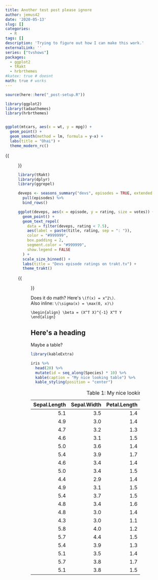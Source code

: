 ```yaml
---
title: Another test post please ignore
author: jemus42
date: '2020-05-13'
slug: []
categories:
  - R
tags: []
description: 'Trying to figure out how I can make this work.'
externalLink: ''
series: ["tvshows"]
packages:
  - ggplot2
  - tRakt
  - hrbrthemes
#katex: true # doesnt
math: true # works
---
```


```r 
source(here::here("_post-setup.R"))
```

```r 
library(ggplot2)
library(tadaathemes)
library(hrbrthemes)


ggplot(mtcars, aes(x = wt, y = mpg)) +
  geom_point() +
  geom_smooth(method = lm, formula = y~x) +
  labs(title = "Ohai") +
  theme_modern_rc()
```
{{<figure src="chunkname-1.png" alt="alternative text please make it informative" caption="this is what this image shows, write it here or in the paragraph after the image as you prefer" link="chunkname-1.png">}}

```r 
library(tRakt)
library(dplyr)
library(ggrepel)

deveps <- seasons_summary("devs", episodes = TRUE, extended = "full") %>%
  pull(episodes) %>%
  bind_rows()

ggplot(deveps, aes(x = episode, y = rating, size = votes)) +
  geom_point() +
  geom_text_repel(
    data = filter(deveps, rating < 7.5),
    aes(label = paste(title, rating, sep = ": ")),
    color = "#999999",
    box.padding = 2,
    segment.color = "#999999",
    show.legend = FALSE
  ) +
  scale_size_binned() +
  labs(title = "Devs episode ratings on trakt.tv") +
  theme_trakt()
```
{{<figure src="devs-episode-ratings-1.png" caption="My glorious plot" link="devs-episode-ratings-1.png">}}


Does it do math? Here's `\(f(x) = x^2\)`.  
Also inline: `\(\sigma(x) = \max(0, x)\)`


`\begin{align}
\beta = (X^T X)^{-1} X^T Y
\end{align}`


## Here's a heading

Maybe a table?

```r 
library(kableExtra)

iris %>%
  head(20) %>%
  mutate(id = seq_along(Species) * 10) %>%
  kable(caption = "My nice looking table") %>%
  kable_styling(position = "center")
```
<table class="table" style="margin-left: auto; margin-right: auto;">
<caption>Table 1: My nice looking table</caption>
 <thead>
  <tr>
   <th style="text-align:right;"> Sepal.Length </th>
   <th style="text-align:right;"> Sepal.Width </th>
   <th style="text-align:right;"> Petal.Length </th>
   <th style="text-align:right;"> Petal.Width </th>
   <th style="text-align:left;"> Species </th>
   <th style="text-align:right;"> id </th>
  </tr>
 </thead>
<tbody>
  <tr>
   <td style="text-align:right;"> 5.1 </td>
   <td style="text-align:right;"> 3.5 </td>
   <td style="text-align:right;"> 1.4 </td>
   <td style="text-align:right;"> 0.2 </td>
   <td style="text-align:left;"> setosa </td>
   <td style="text-align:right;"> 10 </td>
  </tr>
  <tr>
   <td style="text-align:right;"> 4.9 </td>
   <td style="text-align:right;"> 3.0 </td>
   <td style="text-align:right;"> 1.4 </td>
   <td style="text-align:right;"> 0.2 </td>
   <td style="text-align:left;"> setosa </td>
   <td style="text-align:right;"> 20 </td>
  </tr>
  <tr>
   <td style="text-align:right;"> 4.7 </td>
   <td style="text-align:right;"> 3.2 </td>
   <td style="text-align:right;"> 1.3 </td>
   <td style="text-align:right;"> 0.2 </td>
   <td style="text-align:left;"> setosa </td>
   <td style="text-align:right;"> 30 </td>
  </tr>
  <tr>
   <td style="text-align:right;"> 4.6 </td>
   <td style="text-align:right;"> 3.1 </td>
   <td style="text-align:right;"> 1.5 </td>
   <td style="text-align:right;"> 0.2 </td>
   <td style="text-align:left;"> setosa </td>
   <td style="text-align:right;"> 40 </td>
  </tr>
  <tr>
   <td style="text-align:right;"> 5.0 </td>
   <td style="text-align:right;"> 3.6 </td>
   <td style="text-align:right;"> 1.4 </td>
   <td style="text-align:right;"> 0.2 </td>
   <td style="text-align:left;"> setosa </td>
   <td style="text-align:right;"> 50 </td>
  </tr>
  <tr>
   <td style="text-align:right;"> 5.4 </td>
   <td style="text-align:right;"> 3.9 </td>
   <td style="text-align:right;"> 1.7 </td>
   <td style="text-align:right;"> 0.4 </td>
   <td style="text-align:left;"> setosa </td>
   <td style="text-align:right;"> 60 </td>
  </tr>
  <tr>
   <td style="text-align:right;"> 4.6 </td>
   <td style="text-align:right;"> 3.4 </td>
   <td style="text-align:right;"> 1.4 </td>
   <td style="text-align:right;"> 0.3 </td>
   <td style="text-align:left;"> setosa </td>
   <td style="text-align:right;"> 70 </td>
  </tr>
  <tr>
   <td style="text-align:right;"> 5.0 </td>
   <td style="text-align:right;"> 3.4 </td>
   <td style="text-align:right;"> 1.5 </td>
   <td style="text-align:right;"> 0.2 </td>
   <td style="text-align:left;"> setosa </td>
   <td style="text-align:right;"> 80 </td>
  </tr>
  <tr>
   <td style="text-align:right;"> 4.4 </td>
   <td style="text-align:right;"> 2.9 </td>
   <td style="text-align:right;"> 1.4 </td>
   <td style="text-align:right;"> 0.2 </td>
   <td style="text-align:left;"> setosa </td>
   <td style="text-align:right;"> 90 </td>
  </tr>
  <tr>
   <td style="text-align:right;"> 4.9 </td>
   <td style="text-align:right;"> 3.1 </td>
   <td style="text-align:right;"> 1.5 </td>
   <td style="text-align:right;"> 0.1 </td>
   <td style="text-align:left;"> setosa </td>
   <td style="text-align:right;"> 100 </td>
  </tr>
  <tr>
   <td style="text-align:right;"> 5.4 </td>
   <td style="text-align:right;"> 3.7 </td>
   <td style="text-align:right;"> 1.5 </td>
   <td style="text-align:right;"> 0.2 </td>
   <td style="text-align:left;"> setosa </td>
   <td style="text-align:right;"> 110 </td>
  </tr>
  <tr>
   <td style="text-align:right;"> 4.8 </td>
   <td style="text-align:right;"> 3.4 </td>
   <td style="text-align:right;"> 1.6 </td>
   <td style="text-align:right;"> 0.2 </td>
   <td style="text-align:left;"> setosa </td>
   <td style="text-align:right;"> 120 </td>
  </tr>
  <tr>
   <td style="text-align:right;"> 4.8 </td>
   <td style="text-align:right;"> 3.0 </td>
   <td style="text-align:right;"> 1.4 </td>
   <td style="text-align:right;"> 0.1 </td>
   <td style="text-align:left;"> setosa </td>
   <td style="text-align:right;"> 130 </td>
  </tr>
  <tr>
   <td style="text-align:right;"> 4.3 </td>
   <td style="text-align:right;"> 3.0 </td>
   <td style="text-align:right;"> 1.1 </td>
   <td style="text-align:right;"> 0.1 </td>
   <td style="text-align:left;"> setosa </td>
   <td style="text-align:right;"> 140 </td>
  </tr>
  <tr>
   <td style="text-align:right;"> 5.8 </td>
   <td style="text-align:right;"> 4.0 </td>
   <td style="text-align:right;"> 1.2 </td>
   <td style="text-align:right;"> 0.2 </td>
   <td style="text-align:left;"> setosa </td>
   <td style="text-align:right;"> 150 </td>
  </tr>
  <tr>
   <td style="text-align:right;"> 5.7 </td>
   <td style="text-align:right;"> 4.4 </td>
   <td style="text-align:right;"> 1.5 </td>
   <td style="text-align:right;"> 0.4 </td>
   <td style="text-align:left;"> setosa </td>
   <td style="text-align:right;"> 160 </td>
  </tr>
  <tr>
   <td style="text-align:right;"> 5.4 </td>
   <td style="text-align:right;"> 3.9 </td>
   <td style="text-align:right;"> 1.3 </td>
   <td style="text-align:right;"> 0.4 </td>
   <td style="text-align:left;"> setosa </td>
   <td style="text-align:right;"> 170 </td>
  </tr>
  <tr>
   <td style="text-align:right;"> 5.1 </td>
   <td style="text-align:right;"> 3.5 </td>
   <td style="text-align:right;"> 1.4 </td>
   <td style="text-align:right;"> 0.3 </td>
   <td style="text-align:left;"> setosa </td>
   <td style="text-align:right;"> 180 </td>
  </tr>
  <tr>
   <td style="text-align:right;"> 5.7 </td>
   <td style="text-align:right;"> 3.8 </td>
   <td style="text-align:right;"> 1.7 </td>
   <td style="text-align:right;"> 0.3 </td>
   <td style="text-align:left;"> setosa </td>
   <td style="text-align:right;"> 190 </td>
  </tr>
  <tr>
   <td style="text-align:right;"> 5.1 </td>
   <td style="text-align:right;"> 3.8 </td>
   <td style="text-align:right;"> 1.5 </td>
   <td style="text-align:right;"> 0.3 </td>
   <td style="text-align:left;"> setosa </td>
   <td style="text-align:right;"> 200 </td>
  </tr>
</tbody>
</table>

